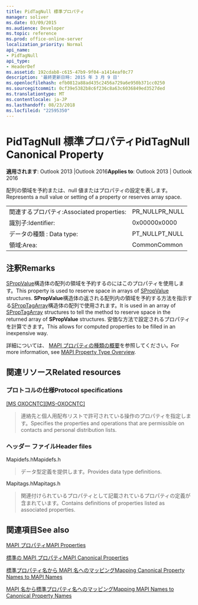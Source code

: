 ```yaml
---
title: PidTagNull 標準プロパティ
manager: soliver
ms.date: 03/09/2015
ms.audience: Developer
ms.topic: reference
ms.prod: office-online-server
localization_priority: Normal
api_name:
- PidTagNull
api_type:
- HeaderDef
ms.assetid: 192cdab8-c615-47b9-9f04-a1414eaf0c77
description: '最終更新日時: 2015 年 3 月 9 日'
ms.openlocfilehash: efb0812a88ad435c2456a729a6e950b371cc0250
ms.sourcegitcommit: 0cf39e5382b8c6f236c8a63c6036849ed3527ded
ms.translationtype: MT
ms.contentlocale: ja-JP
ms.lasthandoff: 08/23/2018
ms.locfileid: "22595350"
---
```

# <a name="pidtagnull-canonical-property"></a><span data-ttu-id="6802d-103">PidTagNull 標準プロパティ</span><span class="sxs-lookup"><span data-stu-id="6802d-103">PidTagNull Canonical Property</span></span>

  
  
<span data-ttu-id="6802d-104">**適用されます**: Outlook 2013 |Outlook 2016</span><span class="sxs-lookup"><span data-stu-id="6802d-104">**Applies to**: Outlook 2013 | Outlook 2016</span></span> 
  
<span data-ttu-id="6802d-105">配列の領域を予約または、null 値またはプロパティの設定を表します。</span><span class="sxs-lookup"><span data-stu-id="6802d-105">Represents a null value or setting of a property or reserves array space.</span></span>
  
|||
|:-----|:-----|
|<span data-ttu-id="6802d-106">関連するプロパティ:</span><span class="sxs-lookup"><span data-stu-id="6802d-106">Associated properties:</span></span>  <br/> |<span data-ttu-id="6802d-107">PR_NULL</span><span class="sxs-lookup"><span data-stu-id="6802d-107">PR_NULL</span></span>  <br/> |
|<span data-ttu-id="6802d-108">識別子:</span><span class="sxs-lookup"><span data-stu-id="6802d-108">Identifier:</span></span>  <br/> |<span data-ttu-id="6802d-109">0x0000</span><span class="sxs-lookup"><span data-stu-id="6802d-109">0x0000</span></span>  <br/> |
|<span data-ttu-id="6802d-110">データの種類 : </span><span class="sxs-lookup"><span data-stu-id="6802d-110">Data type:</span></span>  <br/> |<span data-ttu-id="6802d-111">PT_NULL</span><span class="sxs-lookup"><span data-stu-id="6802d-111">PT_NULL</span></span>  <br/> |
|<span data-ttu-id="6802d-112">領域:</span><span class="sxs-lookup"><span data-stu-id="6802d-112">Area:</span></span>  <br/> |<span data-ttu-id="6802d-113">Common</span><span class="sxs-lookup"><span data-stu-id="6802d-113">Common</span></span>  <br/> |
   
## <a name="remarks"></a><span data-ttu-id="6802d-114">注釈</span><span class="sxs-lookup"><span data-stu-id="6802d-114">Remarks</span></span>

<span data-ttu-id="6802d-115">[SPropValue](spropvalue.md)構造体の配列の領域を予約するのにはこのプロパティを使用します。</span><span class="sxs-lookup"><span data-stu-id="6802d-115">This property is used to reserve space in arrays of [SPropValue](spropvalue.md) structures.</span></span> <span data-ttu-id="6802d-116">**SPropValue**構造体の返される配列内の領域を予約する方法を指示する[SPropTagArray](sproptagarray.md)構造体の配列で使用されます。</span><span class="sxs-lookup"><span data-stu-id="6802d-116">It is used in an array of [SPropTagArray](sproptagarray.md) structures to tell the method to reserve space in the returned array of **SPropValue** structures.</span></span> <span data-ttu-id="6802d-117">安価な方法で設定されるプロパティを計算できます。</span><span class="sxs-lookup"><span data-stu-id="6802d-117">This allows for computed properties to be filled in an inexpensive way.</span></span> 
  
<span data-ttu-id="6802d-118">詳細については、 [MAPI プロパティの種類の概要](mapi-property-type-overview.md)を参照してください。</span><span class="sxs-lookup"><span data-stu-id="6802d-118">For more information, see [MAPI Property Type Overview](mapi-property-type-overview.md).</span></span>
  
## <a name="related-resources"></a><span data-ttu-id="6802d-119">関連リソース</span><span class="sxs-lookup"><span data-stu-id="6802d-119">Related resources</span></span>

### <a name="protocol-specifications"></a><span data-ttu-id="6802d-120">プロトコルの仕様</span><span class="sxs-lookup"><span data-stu-id="6802d-120">Protocol specifications</span></span>

<span data-ttu-id="6802d-121">[[MS OXOCNTC]](http://msdn.microsoft.com/library/9b636532-9150-4836-9635-9c9b756c9ccf%28Office.15%29.aspx)</span><span class="sxs-lookup"><span data-stu-id="6802d-121">[[MS-OXOCNTC]](http://msdn.microsoft.com/library/9b636532-9150-4836-9635-9c9b756c9ccf%28Office.15%29.aspx)</span></span>
  
> <span data-ttu-id="6802d-122">連絡先と個人用配布リストで許可されている操作のプロパティを指定します。</span><span class="sxs-lookup"><span data-stu-id="6802d-122">Specifies the properties and operations that are permissible on contacts and personal distribution lists.</span></span>
    
### <a name="header-files"></a><span data-ttu-id="6802d-123">ヘッダー ファイル</span><span class="sxs-lookup"><span data-stu-id="6802d-123">Header files</span></span>

<span data-ttu-id="6802d-124">Mapidefs.h</span><span class="sxs-lookup"><span data-stu-id="6802d-124">Mapidefs.h</span></span>
  
> <span data-ttu-id="6802d-125">データ型定義を提供します。</span><span class="sxs-lookup"><span data-stu-id="6802d-125">Provides data type definitions.</span></span>
    
<span data-ttu-id="6802d-126">Mapitags.h</span><span class="sxs-lookup"><span data-stu-id="6802d-126">Mapitags.h</span></span>
  
> <span data-ttu-id="6802d-127">関連付けられているプロパティとして記載されているプロパティの定義が含まれています。</span><span class="sxs-lookup"><span data-stu-id="6802d-127">Contains definitions of properties listed as associated properties.</span></span>
    
## <a name="see-also"></a><span data-ttu-id="6802d-128">関連項目</span><span class="sxs-lookup"><span data-stu-id="6802d-128">See also</span></span>



[<span data-ttu-id="6802d-129">MAPI プロパティ</span><span class="sxs-lookup"><span data-stu-id="6802d-129">MAPI Properties</span></span>](mapi-properties.md)
  
[<span data-ttu-id="6802d-130">標準の MAPI プロパティ</span><span class="sxs-lookup"><span data-stu-id="6802d-130">MAPI Canonical Properties</span></span>](mapi-canonical-properties.md)
  
[<span data-ttu-id="6802d-131">標準プロパティ名から MAPI 名へのマッピング</span><span class="sxs-lookup"><span data-stu-id="6802d-131">Mapping Canonical Property Names to MAPI Names</span></span>](mapping-canonical-property-names-to-mapi-names.md)
  
[<span data-ttu-id="6802d-132">MAPI 名から標準プロパティ名へのマッピング</span><span class="sxs-lookup"><span data-stu-id="6802d-132">Mapping MAPI Names to Canonical Property Names</span></span>](mapping-mapi-names-to-canonical-property-names.md)

